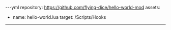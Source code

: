 ---yml
repository: https://github.com/flying-dice/hello-world-mod
assets:
  - name: hello-world.lua
    target: /Scripts/Hooks
---
